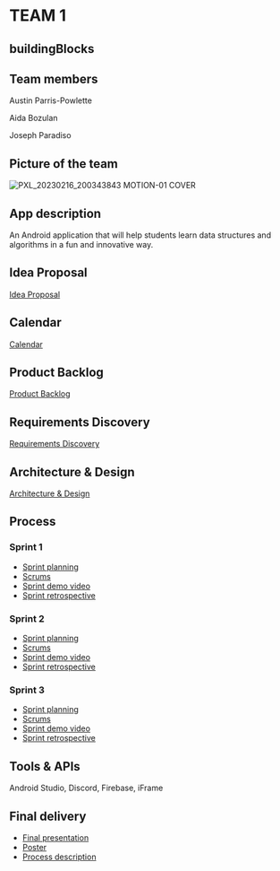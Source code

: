 # TEAM 1

## buildingBlocks

## Team members

Austin Parris-Powlette

Aida Bozulan

Joseph Paradiso


## Picture of the team

![PXL_20230216_200343843 MOTION-01 COVER](https://user-images.githubusercontent.com/69426895/220960961-1f01e2ac-0e8d-431d-abc4-b1017689a92c.jpg)

## App description

An Android application that will help students learn data structures and algorithms in a fun and innovative way. 

## Idea Proposal
[Idea Proposal](https://docs.google.com/document/d/1xwMZD6h9YxY_G8SSdRE5bczhOR1s8koP/edit?usp=sharing&ouid=112424665803359998557&rtpof=true&sd=true)

## Calendar
[Calendar](https://calendar.google.com/calendar/u/0?cid=aXZoMmU3NjhzMjRkdGlxZWYwcXZvbzhxcjBAZ3JvdXAuY2FsZW5kYXIuZ29vZ2xlLmNvbQ)

## Product Backlog
[Product Backlog](https://docs.google.com/spreadsheets/d/1qkQGFd7u1pffvGAYsgrXPCA3b4YhBHpnb7P_2SfhN_E/edit?usp=sharing)

## Requirements Discovery
[Requirements Discovery](https://docs.google.com/document/d/1UYafZB6jhHgV5Y-hXIY69hxcS3HvwP_wVunTV1pj3oQ/edit?usp=sharing)

## Architecture & Design
[Architecture & Design](https://www.figma.com/file/kVTzeZZo9HrILyFP6drxys/Untitled?node-id=0%3A3&t=Vjzb0GF0c8Vab1AV-1)

## Process

### Sprint 1

* [Sprint planning](https://github.com/orgs/paceuniversity/projects/9)
* [Scrums](https://docs.google.com/document/d/1umYhpTobbSJHQZHPagonoO390HiZHpAhM6HAYhtgN6Q/edit?usp=sharing)
* [Sprint demo video]()
* [Sprint retrospective](https://docs.google.com/document/d/1H-1wgdhqKKUOT710wLM3JLb4rWGdlDwQNGxk4XX9KX0/edit?usp=sharing)

### Sprint 2

* [Sprint planning](https://github.com/orgs/paceuniversity/projects/9)
* [Scrums](https://docs.google.com/document/d/1BUyiAykA3nl5QJDARisRQsGt9x4LYq266Lr6gvnZLko/edit?usp=sharing)
* [Sprint demo video]()
* [Sprint retrospective](https://docs.google.com/document/d/1h7MF1d2dsdekRZDEHgwD_Wd_ftvQkEvbd0rNiG-HUGk/edit?usp=sharing)

### Sprint 3

* [Sprint planning](https://github.com/orgs/paceuniversity/projects/9)
* [Scrums](https://docs.google.com/document/d/14ytfOcr4hhaIUCTTlE5KXt5c1tGGKwdQ4fHVi0l87Yg/edit?usp=sharing)
* [Sprint demo video]()
* [Sprint retrospective]()

## Tools & APIs
Android Studio, Discord, Firebase, iFrame

## Final delivery

* [Final presentation]()
* [Poster]()
* [Process description]()


